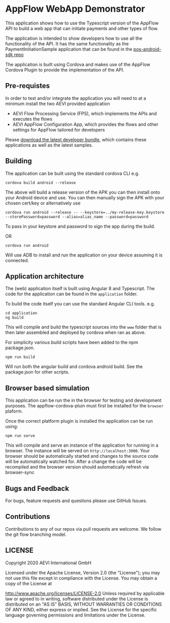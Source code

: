 # AppFlow WebApp Demonstrator

This application shows how to use the Typescript version of the AppFlow API to build a web app that can initiate payments and other types of flow.

The application is intended to show developers how to use all the functionality of the API. It has the same functionality as the PaymentInitiationSample application that can be found in the [pos-android-sdk repo](https://github.com/AEVI-AppFlow/pos-android-sdk)

The application is built using Cordova and makes use of the AppFlow Cordova Plugin to provide the implementation of the API.

## Pre-requistes

In order to test and/or integrate the application you will need to at a minimum install the two AEVI provided application

* AEVI Flow Processing Service (FPS), which implements the APIs and executes the flows
* AEVI AppFlow Configuration App, which provides the flows and other settings for AppFlow tailored for developers

Please [download the latest developer bundle](https://aevi-appflow.github.io/pos-android-sdk/downloads/), which contains these applications as well as the latest samples.

## Building

The application can be built using the standard cordova CLI e.g. 

```
cordova build android --release
```

The above will build a release version of the APK you can then install onto your Android device and use. You can then manually sign the APK with your chosen cert/key or alternatively use 

```
cordova run android --release -- --keystore=../my-release-key.keystore --storePassword=password --alias=alias_name --password=password
```

To pass in your keystore and password to sign the app during the build.

OR

```
cordova run android
```

Will use ADB to install and run the application on your device assuming it is connected.

## Application architecture

The (web) application itself is built using Angular 8 and Typescript. The code for the application can be found in the `application` folder.

To build the code itself you can use the standard Angular CLI tools. e.g.

```
cd application
ng build
```

This will compile and build the typescript sources into the `www` folder that is then later assembled and deployed by cordova when ran as above.

For simplicity various build scripts have been added to the npm package.json.

```
npm run build
```

Will run both the angular build and cordova android build. See the package.json for other scripts.

## Browser based simulation

This application can be run the in the browser for testing and development purposes. The appflow-cordova-pluin must first be installed for the `browser` plaform.

Once the correct platform plugin is installed the application can be run using:

```
npm run serve
```

This will compile and serve an instance of the application for running in a browser. The instance will be served on `http://localhost:3000`. Your browser should be automatically started and changes to the source code will be automatically watched for. After a change the code will be recompiled and the browser version should automatically refresh via browser-sync

## Bugs and Feedback
For bugs, feature requests and questions please use GitHub Issues.

## Contributions
Contributions to any of our repos via pull requests are welcome. We follow the git flow branching model.

## LICENSE
Copyright 2020 AEVI International GmbH

Licensed under the Apache License, Version 2.0 (the "License"); you may not use this file except in compliance with the License. You may obtain a copy of the License at

http://www.apache.org/licenses/LICENSE-2.0
Unless required by applicable law or agreed to in writing, software distributed under the License is distributed on an "AS IS" BASIS, WITHOUT WARRANTIES OR CONDITIONS OF ANY KIND, either express or implied. See the License for the specific language governing permissions and limitations under the License.